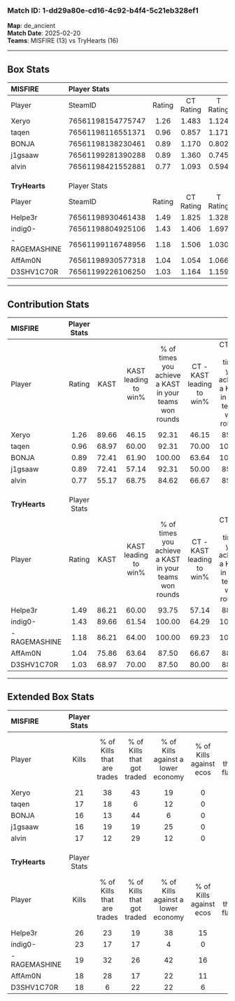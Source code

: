 ### Match ID: 1-dd29a80e-cd16-4c92-b4f4-5c21eb328ef1  
**Map**: de_ancient  
**Match Date**: 2025-02-20  
**Teams**: MISFIRE (13) vs TryHearts (16)  

---  

## Box Stats  

| **MISFIRE**   | Player Stats      |        |           |          |       |      |       |         |        |      |     |
| :- | :- | :-: | :-: | :-: | :-: | :-: | :-: | :-: | :-: | :-: | :-: |
| Player        | SteamID           | Rating | CT Rating | T Rating | KAST  | ADR  | Kills | Assists | Deaths | K/D  | HS% |
| Xeryo         | 76561198154775747 |  1.26  |   1.483   |  1.124   | 89.66 | 72.7 |  21   |   10    |   19   | 1.11 | 52  |
| taqen         | 76561198116551371 |  0.96  |   0.857   |  1.171   | 68.97 | 71.8 |  17   |    3    |   19   | 0.89 | 52  |
| BONJA         | 76561198138230461 |  0.89  |   1.170   |  0.802   | 72.41 | 59.1 |  16   |    5    |   21   | 0.76 | 43  |
| j1gsaaw       | 76561199281390288 |  0.89  |   1.360   |  0.745   | 72.41 | 64.6 |  16   |   12    |   23   | 0.70 | 43  |
| alvin         | 76561198421552881 |  0.77  |   1.093   |  0.594   | 55.17 | 61.2 |  17   |    3    |   22   | 0.77 | 64  |
|               |                   |        |           |          |       |      |       |         |        |      |     |
|               |                   |        |           |          |       |      |       |         |        |      |     |
|               |                   |        |           |          |       |      |       |         |        |      |     |
| **TryHearts** | Player Stats      |        |           |          |       |      |       |         |        |      |     |
| Player        | SteamID           | Rating | CT Rating | T Rating | KAST  | ADR  | Kills | Assists | Deaths | K/D  | HS% |
| Helpe3r       | 76561198930461438 |  1.49  |   1.825   |  1.328   | 86.21 | 83.6 |  26   |    5    |   14   | 1.86 | 46  |
| indig0-       | 76561198804925106 |  1.43  |   1.406   |  1.697   | 89.66 | 92.1 |  23   |    9    |   16   | 1.44 | 34  |
| -RAGEMASHINE  | 76561199116748956 |  1.18  |   1.506   |  1.030   | 86.21 | 71.8 |  19   |   13    |   19   | 1.00 | 42  |
| AffAm0N       | 76561198930577318 |  1.04  |   1.054   |  1.066   | 75.86 | 59.5 |  18   |    3    |   17   | 1.06 | 66  |
| D3SHV1C70R    | 76561199226106250 |  1.03  |   1.164   |  1.159   | 68.97 | 87.3 |  18   |   11    |   21   | 0.86 | 44  |
---  

## Contribution Stats  

| **MISFIRE**   | Player Stats |       |                      |                                                        |                           |                                                             |                          |                                                            |
| :- | :-: | :-: | :-: | :-: | :-: | :-: | :-: | :-: |
| Player        |    Rating    | KAST  | KAST leading to win% | % of times you achieve a KAST in your teams won rounds | CT - KAST leading to win% | CT - % of times you achieve a KAST in your teams won rounds | T - KAST leading to win% | T - % of times you achieve a KAST in your teams won rounds |
| Xeryo         |     1.26     | 89.66 |        46.15         |                         92.31                          |           46.15           |                            85.71                            |          46.15           |                           100.00                           |
| taqen         |     0.96     | 68.97 |        60.00         |                         92.31                          |           70.00           |                           100.00                            |          50.00           |                           83.33                            |
| BONJA         |     0.89     | 72.41 |        61.90         |                         100.00                         |           63.64           |                           100.00                            |          60.00           |                           100.00                           |
| j1gsaaw       |     0.89     | 72.41 |        57.14         |                         92.31                          |           50.00           |                            85.71                            |          66.67           |                           100.00                           |
| alvin         |     0.77     | 55.17 |        68.75         |                         84.62                          |           66.67           |                            85.71                            |          71.43           |                           83.33                            |
|               |              |       |                      |                                                        |                           |                                                             |                          |                                                            |
|               |              |       |                      |                                                        |                           |                                                             |                          |                                                            |
|               |              |       |                      |                                                        |                           |                                                             |                          |                                                            |
| **TryHearts** | Player Stats |       |                      |                                                        |                           |                                                             |                          |                                                            |
| Player        |    Rating    | KAST  | KAST leading to win% | % of times you achieve a KAST in your teams won rounds | CT - KAST leading to win% | CT - % of times you achieve a KAST in your teams won rounds | T - KAST leading to win% | T - % of times you achieve a KAST in your teams won rounds |
| Helpe3r       |     1.49     | 86.21 |        60.00         |                         93.75                          |           57.14           |                            88.89                            |          63.64           |                           100.00                           |
| indig0-       |     1.43     | 89.66 |        61.54         |                         100.00                         |           64.29           |                           100.00                            |          58.33           |                           100.00                           |
| -RAGEMASHINE  |     1.18     | 86.21 |        64.00         |                         100.00                         |           69.23           |                           100.00                            |          58.33           |                           100.00                           |
| AffAm0N       |     1.04     | 75.86 |        63.64         |                         87.50                          |           66.67           |                            88.89                            |          60.00           |                           85.71                            |
| D3SHV1C70R    |     1.03     | 68.97 |        70.00         |                         87.50                          |           80.00           |                            88.89                            |          60.00           |                           85.71                            |
---  

## Extended Box Stats  

| **MISFIRE**   | Player Stats |                            |                            |                                    |                         |                              |                                 |        |                             |                                     |                          |                               |                            |
| :- | :-: | :-: | :-: | :-: | :-: | :-: | :-: | :-: | :-: | :-: | :-: | :-: | :-: |
| Player        |    Kills     | % of Kills that are trades | % of Kills that got traded | % of Kills against a lower economy | % of Kills against ecos | % of Kills that are flawless | % of Kills that are close duels | Deaths | % of Deaths that get traded | % of Deaths against a lower economy | % of Deaths against ecos | % of Deaths that are flawless | % of Deaths that are close |
| Xeryo         |      21      |             38             |             43             |                 19                 |            0            |              62              |                5                |   19   |             11              |                 16                  |            0             |              95               |             0              |
| taqen         |      17      |             18             |             6              |                 12                 |            0            |              53              |                6                |   19   |             16              |                 11                  |            0             |              47               |             0              |
| BONJA         |      16      |             13             |             44             |                 6                  |            0            |              56              |                0                |   21   |             24              |                 10                  |            0             |              62               |             5              |
| j1gsaaw       |      16      |             19             |             19             |                 25                 |            0            |              75              |                6                |   23   |             35              |                 13                  |            0             |              74               |             4              |
| alvin         |      17      |             12             |             29             |                 12                 |            0            |              65              |               12                |   22   |             14              |                  9                  |            0             |              77               |             5              |
|               |              |                            |                            |                                    |                         |                              |                                 |        |                             |                                     |                          |                               |                            |
|               |              |                            |                            |                                    |                         |                              |                                 |        |                             |                                     |                          |                               |                            |
|               |              |                            |                            |                                    |                         |                              |                                 |        |                             |                                     |                          |                               |                            |
| **TryHearts** | Player Stats |                            |                            |                                    |                         |                              |                                 |        |                             |                                     |                          |                               |                            |
| Player        |    Kills     | % of Kills that are trades | % of Kills that got traded | % of Kills against a lower economy | % of Kills against ecos | % of Kills that are flawless | % of Kills that are close duels | Deaths | % of Deaths that get traded | % of Deaths against a lower economy | % of Deaths against ecos | % of Deaths that are flawless | % of Deaths that are close |
| Helpe3r       |      26      |             23             |             19             |                 38                 |           15            |              73              |                8                |   14   |             36              |                 21                  |            7             |              64               |             7              |
| indig0-       |      23      |             17             |             17             |                 4                  |            0            |              70              |                0                |   16   |             38              |                 19                  |            6             |              75               |             6              |
| -RAGEMASHINE  |      19      |             32             |             26             |                 42                 |           16            |              79              |                0                |   19   |             26              |                 11                  |            0             |              47               |             0              |
| AffAm0N       |      18      |             28             |             17             |                 22                 |           11            |              78              |                6                |   17   |              6              |                 12                  |            0             |              71               |             6              |
| D3SHV1C70R    |      18      |             6              |             22             |                 22                 |            6            |              56              |                0                |   21   |             38              |                 24                  |            5             |              62               |             10             |
